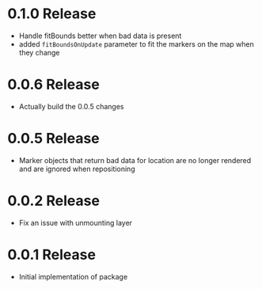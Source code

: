 # 0.1.0 Release

- Handle fitBounds better when bad data is present
- added `fitBoundsOnUpdate` parameter to fit the markers on the map when they change

# 0.0.6 Release

- Actually build the 0.0.5 changes

# 0.0.5 Release

- Marker objects that return bad data for location are no longer rendered and are ignored when repositioning

# 0.0.2 Release

- Fix an issue with unmounting layer

# 0.0.1 Release

- Initial implementation of package
